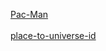 [Pac-Man](https://snakyseek.github.io/Pacman-Html/)<br>
<br>
[place-to-universe-id](https://snakyseek.github.io/place-to-universe-id/)
